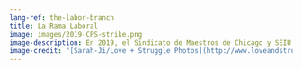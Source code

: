 ```yaml
---
lang-ref: the-labor-branch
title: La Rama Laboral
image: images/2019-CPS-strike.png
image-description: En 2019, el Sindicato de Maestros de Chicago y SEIU 73 se declararon en huelga durante 14 días. La Rama Laboral apoya los piquetes locales con participación y recaudación de fondos.
image-credit: "[Sarah-Ji/Love + Struggle Photos](http://www.loveandstrugglephotos.com/)"
---
```


